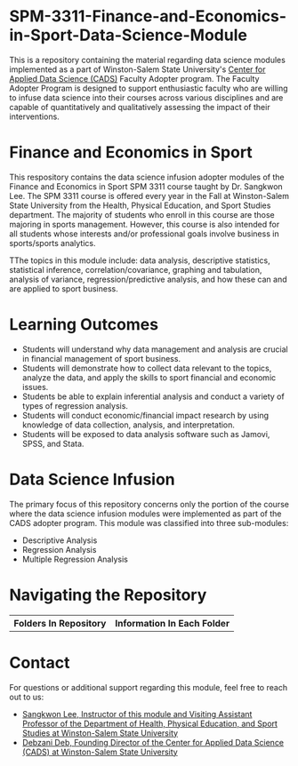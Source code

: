 
# SPM-3311-Finance-and-Economics-in-Sport-Data-Science-Module
This is a repository containing the material regarding data science modules implemented as a part of Winston-Salem State University's [Center for Applied Data Science (CADS)](https://www.wssu.edu/academics/colleges-and-departments/college-of-arts-sciences-business-education/center-for-applied-data-science/index.html) Faculty Adopter program. The Faculty Adopter Program is designed to support enthusiastic faculty who are willing to infuse data science into their courses across various disciplines and are capable of quantitatively and qualitatively assessing the impact of their interventions. 

# Finance and Economics in Sport
This respository contains the data science infusion adopter modules of the Finance and Economics in Sport SPM 3311 course taught by Dr. Sangkwon Lee. The SPM 3311 course is offered every year in the Fall at Winston-Salem State University from the Health, Physical Education, and Sport Studies department. The majority of students who enroll in this course are those majoring in sports management. However, this course is also intended for all students whose interests and/or professional goals involve business in sports/sports analytics.

TThe topics in this module include: data analysis, descriptive statistics, statistical inference, correlation/covariance, graphing and tabulation, analysis of variance, regression/predictive analysis, and how these can and are applied to sport business.

# Learning Outcomes
* Students will understand why data management and analysis are crucial in financial management of sport business.
* Students will demonstrate how to collect data relevant to the topics, analyze the data, and apply the skills to sport financial and economic issues.
* Students be able to explain inferential analysis and conduct a variety of types of regression analysis.
* Students will conduct economic/financial impact research by using knowledge of data collection, analysis, and interpretation.
* Students will be exposed to data analysis software such as Jamovi, SPSS, and Stata.

# Data Science Infusion
The primary focus of this repository concerns only the portion of the course where the data science infusion modules were implemented as part of the CADS adopter program. This module was classified into three sub-modules:
* Descriptive Analysis
* Regression Analysis
* Multiple Regression Analysis

# Navigating the Repository
<table>
  <tbody>
    <tr>
      <th>Folders In Repository</th>
      <th>Information In Each Folder</th>
    </tr>
  </tbody>
</table>  

# Contact
For questions or additional support regarding this module, feel free to reach out to us:
* [Sangkwon Lee, Instructor of this module and Visiting Assistant Professor of the Department of Health, Physical Education, and Sport Studies at Winston-Salem State University](mailto:lees@wssu.edu)
* [Debzani Deb, Founding Director of the Center for Applied Data Science (CADS) at Winston-Salem State University](mailto:debd@wssu.edu)
